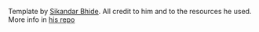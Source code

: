 Template by [Sikandar Bhide](https://github.com/SikandarJODD). All credit to him and to the resources he used. More info in [his repo](https://github.com/SikandarJODD/portfolio-template)
